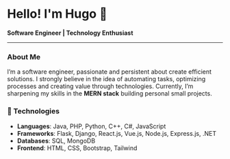 # Hello! I'm Hugo 👋

**Software Engineer | Technology Enthusiast**

---

### About Me

I’m a software engineer, passionate and persistent about create efficient solutions.
I strongly believe in the idea of ​​automating tasks, optimizing processes and creating value through technologies.
Currently, I’m sharpening my skills in the **MERN stack** building personal small projects.

### 🌟 Technologies

- **Languages**: Java, PHP, Python, C++, C#, JavaScript
- **Frameworks**: Flask, Django, React.js, Vue.js, Node.js, Express.js, .NET
- **Databases**: SQL, MongoDB
- **Frontend**: HTML, CSS, Bootstrap, Tailwind